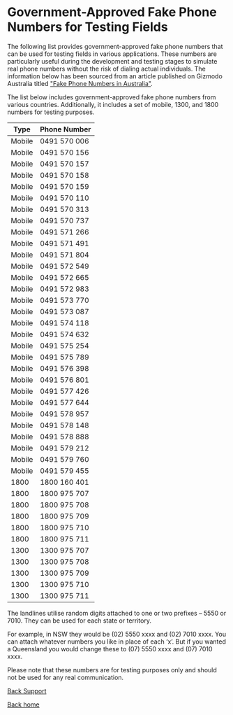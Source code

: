 # Government-Approved Fake Phone Numbers for Testing Fields

The following list provides government-approved fake phone numbers that can be used for testing fields in various applications. These numbers are particularly useful during the development and testing stages to simulate real phone numbers without the risk of dialing actual individuals. The information below has been sourced from an article published on Gizmodo Australia titled ["Fake Phone Numbers in Australia"](https://gizmodo.com.au/2021/02/fake-phone-numbers-australia/). 


The list below includes government-approved fake phone numbers from various countries. Additionally, it includes a set of mobile, 1300, and 1800 numbers for testing purposes.

| Type           | Phone Number           |
| -------------- | ---------------------- |
| Mobile         | 0491 570 006           |
| Mobile         | 0491 570 156           |
| Mobile         | 0491 570 157           |
| Mobile         | 0491 570 158           |
| Mobile         | 0491 570 159           |
| Mobile         | 0491 570 110           |
| Mobile         | 0491 570 313           |
| Mobile         | 0491 570 737           |
| Mobile         | 0491 571 266           |
| Mobile         | 0491 571 491           |
| Mobile         | 0491 571 804           |
| Mobile         | 0491 572 549           |
| Mobile         | 0491 572 665           |
| Mobile         | 0491 572 983           |
| Mobile         | 0491 573 770           |
| Mobile         | 0491 573 087           |
| Mobile         | 0491 574 118           |
| Mobile         | 0491 574 632           |
| Mobile         | 0491 575 254           |
| Mobile         | 0491 575 789           |
| Mobile         | 0491 576 398           |
| Mobile         | 0491 576 801           |
| Mobile         | 0491 577 426           |
| Mobile         | 0491 577 644           |
| Mobile         | 0491 578 957           |
| Mobile         | 0491 578 148           |
| Mobile         | 0491 578 888           |
| Mobile         | 0491 579 212           |
| Mobile         | 0491 579 760           |
| Mobile         | 0491 579 455           |
| 1800           | 1800 160 401           |
| 1800           | 1800 975 707           |
| 1800           | 1800 975 708           |
| 1800           | 1800 975 709           |
| 1800           | 1800 975 710           |
| 1800           | 1800 975 711           |
| 1300           | 1300 975 707           |
| 1300           | 1300 975 708           |
| 1300           | 1300 975 709           |
| 1300           | 1300 975 710           |
| 1300           | 1300 975 711           |

The landlines utilise random digits attached to one or two prefixes – 5550 or 7010. They can be used for each state or territory.

For example, in NSW they would be (02) 5550 xxxx and (02) 7010 xxxx. You can attach whatever numbers you like in place of each ‘x’. But if you wanted a Queensland you would change these to (07) 5550 xxxx and (07) 7010 xxxx.

Please note that these numbers are for testing purposes only and should not be used for any real communication.


[Back Support](/support/SUPPORTLIST.MD)

[Back home](/)